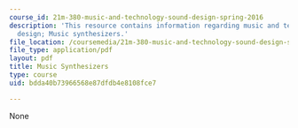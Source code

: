 ```yaml
---
course_id: 21m-380-music-and-technology-sound-design-spring-2016
description: 'This resource contains information regarding music and technology: Sound
  design; Music synthesizers.'
file_location: /coursemedia/21m-380-music-and-technology-sound-design-spring-2016/bdda40b73966568e87dfdb4e8108fce7_MIT21M_380S16_Lec25.pdf
file_type: application/pdf
layout: pdf
title: Music Synthesizers
type: course
uid: bdda40b73966568e87dfdb4e8108fce7

---
```

None